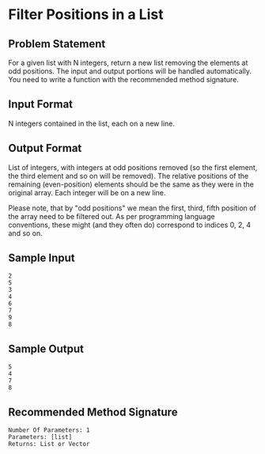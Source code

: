 # Filter Positions in a List

## Problem Statement

For a given list with N integers, return a new list removing the elements at odd positions. The input and output portions will be handled automatically. You need to write a function with the recommended method signature.

## Input Format
N integers contained in the list, each on a new line.

## Output Format
List of integers, with integers at odd positions removed (so the first element, the third element and so on will be removed). The relative positions of the remaining (even-position) elements should be the same as they were in the original array. Each integer will be on a new line.

Please note, that by "odd positions" we mean the first, third, fifth position of the array need to be filtered out. As per programming language conventions, these might (and they often do) correspond to indices 0, 2, 4 and so on.

## Sample Input
```
2
5
3
4
6
7
9
8
```
## Sample Output
```
5
4
7
8
```
## Recommended Method Signature
```
Number Of Parameters: 1
Parameters: [list]
Returns: List or Vector
```
